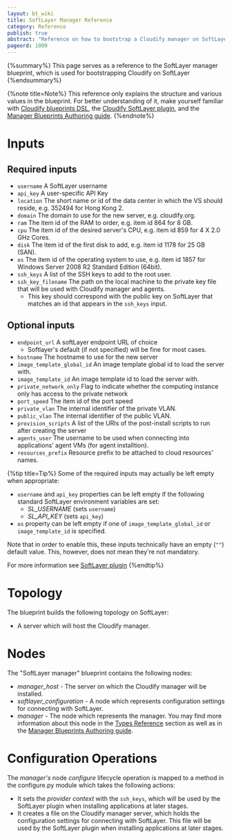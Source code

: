 ```yaml
---
layout: bt_wiki
title: SoftLayer Manager Reference
category: Reference
publish: true
abstract: "Reference on how to bootstrap a Cloudify manager on SoftLayer"
pageord: 1000
---
```


{%summary%} This page serves as a reference to the SoftLayer manager blueprint, which is used for bootstrapping Cloudify on SoftLayer {%endsummary%}


{%note title=Note%}
This reference only explains the structure and various values in the blueprint. For better understanding of it, make yourself familiar with [Cloudify blueprints DSL](guide-blueprint.html), the [Cloudify SoftLayer plugin](plugin-softlayer.html), and the [Manager Blueprints Authoring guide](guide-authoring-manager-blueprints.html).
{%endnote%}

# Inputs

## Required inputs
  
  * `username` A SoftLayer username
  * `api_key` A user-specific API Key
  * `location`  The short name or id of the data center in which the VS should reside, e.g. 352494 for Hong Kong 2.
  * `domain` The domain to use for the new server, e.g. cloudify.org.
  * `ram` The item id of the RAM to order, e.g. item id 864 for 8 GB.
  * `cpu` The item id of the desired server's CPU, e.g. item id 859 for 4 X 2.0 GHz Cores.
  * `disk` The item id of the first disk to add, e.g. item id 1178 for 25 GB (SAN).
  * `os` The item id of the operating system to use, e.g. item id 1857 for Windows Server 2008 R2 Standard Edition (64bit).
  * `ssh_keys` A list of the SSH keys to add to the root user.
  * `ssh_key_filename` The path on the local machine to the private key file that will be used with Cloudify manager and agents. 
    * This key should correspond with the public key on SoftLayer that matches an id that appears in the `ssh_keys` input.

## Optional inputs

  * `endpoint_url` A softLayer endpoint URL of choice
    * Softlayer's default (if not specified) will be fine for most cases.
  * `hostname` The hostname to use for the new server
  * `image_template_global_id` An image template global id to load the server with.
  * `image_template_id` An image template id to load the server with.
  * `private_network_only` Flag to indicate whether the computing instance only has access to the private network
  * `port_speed` The item id of the port speed
  * `private_vlan` The internal identifier of the private VLAN.
  * `public_vlan` The internal identifier of the public VLAN.
  * `provision_scripts`  A list of the URIs of the post-install scripts to run after creating the server
  * `agents_user` The username to be used when connecting into applications’ agent VMs (for agent installtion).
  * `resources_prefix` Resource prefix to be attached to cloud resources’ names.


{%tip title=Tip%}
Some of the required inputs may actually be left empty when appropriate:
  
  * `username` and `api_key` properties can be left empty if the following standard SoftLayer environment variables are set: 
    - *SL_USERNAME* (sets `username`)
    - *SL_API_KEY* (sets `api_key`)
  * `os` property can be left empty if one of `image_template_global_id` or `image_template_id` is specified.


Note that in order to enable this, these inputs technically have an empty (`""`) default value. This, however, does not mean they're not mandatory.

For more information see [SoftLayer plugin](plugin-softlayer.html)
{%endtip%}


# Topology

The blueprint builds the following topology on SoftLayer:
  
  - A server which will host the Cloudify manager.


# Nodes

The "SoftLayer manager" blueprint contains the following nodes:

  - *manager_host* - The server on which the Cloudify manager will be installed.
  - *softlayer_configuration* - A node which represents configuration settings for connecting with SoftLayer.
  - *manager* - The node which represents the manager. You may find more information about this node in the [Types Reference](reference-types.html#cloudifymanager-type) section as well as in the [Manager Blueprints Authoring guide](guide-authoring-manager-blueprints.html).


# Configuration Operations

The *manager's* node *configure* lifecycle operation is mapped to a method in the configure.py module which takes the following actions:

  - It sets the *provider context* with the `ssh_keys`, which will be used by the SoftLayer plugin when installing applications at later stages.
  - It creates a file on the Cloudify manager server, which holds the configuration settings for connecting with SoftLayer. 
    This file will be used by the SoftLayer plugin when installing applications at later stages.